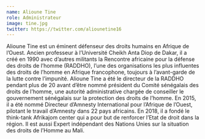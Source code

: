 ```yaml
---
name: Alioune Tine
role: Administrateur
image: tine.jpg
twitter: https://twitter.com/aliounetine16
---
```

Alioune Tine est un éminent défenseur des droits humains en Afrique de l’Ouest. Ancien professeur à l’Université Cheikh Anta Diop de Dakar, il a créé en 1990 avec d’autres militants la Rencontre africaine pour la défense des droits de l’homme (RADDHO), l’une des organisations les plus influentes des droits de l’homme en Afrique francophone, toujours à l’avant-garde de la lutte contre l’impunité. Alioune Tine a été le directeur de la RADDHO pendant plus de 20 avant d’être nommé président du Comité sénégalais des droits de l’homme, une autorité administrative chargée de conseiller le gouvernement sénégalais sur la protection des droits de l’homme. En 2015, il a été nommé Directeur d’Amnesty International pour l’Afrique de l’Ouest, pilotant le travail d’Amnesty dans 22 pays africains. En 2018, il a fondé le think-tank Afrikajom center qui a pour but de renforcer l’Etat de droit dans la région. Il est aussi Expert indépendant des Nations Unies sur la situation des droits de l’Homme au Mali. 
